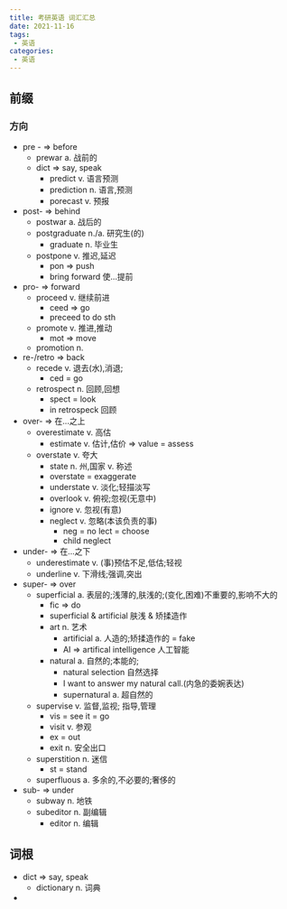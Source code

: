 ```yaml
---
title: 考研英语 词汇汇总
date: 2021-11-16
tags:
 - 英语
categories:
 - 英语
---
```




## 前缀

### 方向

- pre - => before
  - prewar a. 战前的
  - dict => say, speak
    - predict v. 语言预测
    - prediction n. 语言,预测
    - porecast v. 预报
- post- => behind
  - postwar a. 战后的
  - postgraduate n./a. 研究生(的)
    - graduate n. 毕业生
  - postpone v. 推迟,延迟
    - pon => push
    - bring forward 使...提前
- pro- => forward
  - proceed v. 继续前进
    - ceed => go
    - preceed to do sth
  - promote v. 推进,推动
    - mot => move
  - promotion n.
- re-/retro => back
  - recede v. 退去(水),消退;
    - ced = go
  - retrospect n. 回顾,回想
    - spect = look
    - in retrospeck 回顾
- over- => 在...之上
  - overestimate v. 高估
    - estimate v. 估计,估价 => value = assess
  - overstate v. 夸大
    - state n. 州,国家 v. 称述
    - overstate = exaggerate
    - understate v. 淡化;轻描淡写
    - overlook v. 俯视;忽视(无意中)
    - ignore v. 忽视(有意)
    - neglect v. 忽略(本该负责的事)
      - neg = no lect = choose
      - child neglect
- under- => 在...之下
  - underestimate v. (事)预估不足,低估;轻视
  - underline v. 下滑线;强调,突出
- super- => over
  - superficial a. 表层的;浅薄的,肤浅的;(变化,困难)不重要的,影响不大的
    - fic => do
    - superficial & artificial 肤浅 & 矫揉造作
    - art n. 艺术
      - artificial a. 人造的;矫揉造作的 = fake
      - AI => artifical intelligence 人工智能
    - natural a. 自然的;本能的;
      - natural selection 自然选择
      - I want to answer my natural call.(内急的委婉表达)
      - supernatural a. 超自然的
  - supervise v. 监督,监视; 指导,管理
    - vis = see it = go
    - visit v. 参观
    - ex = out
    - exit n. 安全出口
  - superstition n. 迷信
    - st = stand
  - superfluous a. 多余的,不必要的;奢侈的
- sub- => under
  - subway n. 地铁
  - subeditor n. 副编辑
    - editor n. 编辑

## 词根

- dict => say, speak
  - dictionary n. 词典
- 

